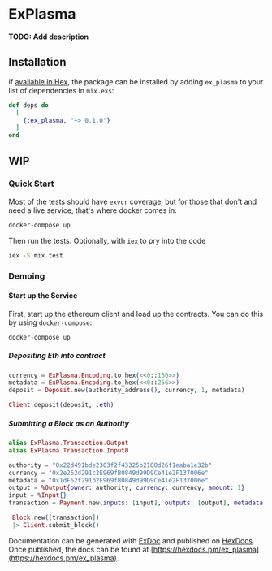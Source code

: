 # ExPlasma

**TODO: Add description**

## Installation

If [available in Hex](https://hex.pm/docs/publish), the package can be installed
by adding `ex_plasma` to your list of dependencies in `mix.exs`:

```elixir
def deps do
  [
    {:ex_plasma, "~> 0.1.0"}
  ]
end
```

## WIP

### Quick Start


Most of the tests should have `exvcr` coverage, but for those that don't and need a live service, that's
where docker comes in:

```sh
docker-compose up
```


Then run the tests. Optionally, with `iex` to pry into the code

```sh
iex -S mix test
```

### Demoing

#### Start up the Service

First, start up the ethereum client and load up the contracts. You can do this by using `docker-compose`:

```sh
docker-compose up
```

##### Depositing Eth into contract

```elixir
currency = ExPlasma.Encoding.to_hex(<<0::160>>)
metadata = ExPlasma.Encoding.to_hex(<<0::256>>)
deposit = Deposit.new(authority_address(), currency, 1, metadata)

Client.deposit(deposit, :eth)
```

##### Submitting a Block as an Authority

```elixir
alias ExPlasma.Transaction.Output
alias ExPlasma.Transaction.Input0

authority = "0x22d491bde2303f2f43325b2108d26f1eaba1e32b"
currency = "0x2e262d291c2E969fB0849d99D9Ce41e2F137006e"
metadata = "0x1dF62f291b2E969fB0849d99D9Ce41e2F137006e"
output = %Output{owner: authority, currency: currency, amount: 1}
input = %Input{}
transaction = Payment.new(inputs: [input], outputs: [output], metadata: metadata)

 Block.new([transaction])
 |> Client.submit_block()
```

Documentation can be generated with [ExDoc](https://github.com/elixir-lang/ex_doc)
and published on [HexDocs](https://hexdocs.pm). Once published, the docs can
be found at [https://hexdocs.pm/ex_plasma](https://hexdocs.pm/ex_plasma).
